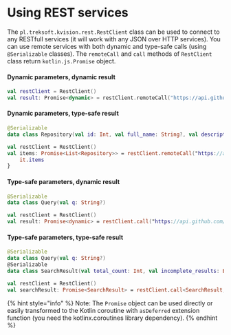 # Using REST services

The `pl.treksoft.kvision.rest.RestClient` class can be used to connect to any RESTfull services \(it will work with any JSON over HTTP services\). You can use remote services with both dynamic and type-safe calls \(using `@Serializable` classes\). The `remoteCall` and `call` methods of `RestClient` class return `kotlin.js.Promise` object.

#### Dynamic parameters, dynamic result

```kotlin
val restClient = RestClient()
val result: Promise<dynamic> = restClient.remoteCall("https://api.github.com/search/repositories", obj { q = "kvision" })
```

#### Dynamic parameters, type-safe result

```kotlin
@Serializable
data class Repository(val id: Int, val full_name: String?, val description: String?, val fork: Boolean)

val restClient = RestClient()
val items: Promise<List<Repository>> = restClient.remoteCall("https://api.github.com/search/repositories", obj { q = "kvision" }, deserializer = Repository.serializer().list) {
    it.items
}
```

#### Type-safe parameters, dynamic result

```kotlin
@Serializable
data class Query(val q: String?)

val restClient = RestClient()
val result: Promise<dynamic> = restClient.call("https://api.github.com/search/repositories", Query("kvision"))
```

#### Type-safe parameters, type-safe result

```kotlin
@Serializable
data class Query(val q: String?)
@Serializable
data class SearchResult(val total_count: Int, val incomplete_results: Boolean)

val restClient = RestClient()
val searchResult: Promise<SearchResult> = restClient.call<SearchResult, Query>("https://api.github.com/search/repositories", Query("kvision"))
```

{% hint style="info" %}
Note: The `Promise` object can be used directly or easily transformed to the Kotlin coroutine with `asDeferred` extension function \(you need the kotlinx.coroutines library dependency\).
{% endhint %}



